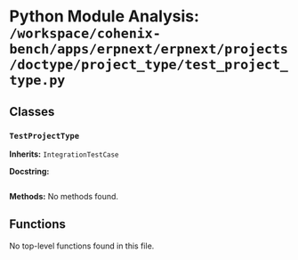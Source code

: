 # Python Module Analysis: `/workspace/cohenix-bench/apps/erpnext/erpnext/projects/doctype/project_type/test_project_type.py`

## Classes

### `TestProjectType`
**Inherits:** `IntegrationTestCase`


**Docstring:**
```

```

**Methods:**
No methods found.




## Functions

No top-level functions found in this file.
